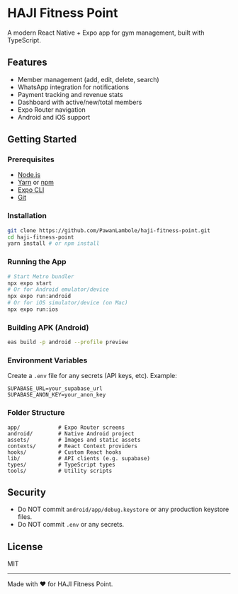 # HAJI Fitness Point

A modern React Native + Expo app for gym management, built with TypeScript.

## Features
- Member management (add, edit, delete, search)
- WhatsApp integration for notifications
- Payment tracking and revenue stats
- Dashboard with active/new/total members
- Expo Router navigation
- Android and iOS support

## Getting Started

### Prerequisites
- [Node.js](https://nodejs.org/)
- [Yarn](https://yarnpkg.com/) or [npm](https://www.npmjs.com/)
- [Expo CLI](https://docs.expo.dev/get-started/installation/)
- [Git](https://git-scm.com/)

### Installation
```sh
git clone https://github.com/PawanLambole/haji-fitness-point.git
cd haji-fitness-point
yarn install # or npm install
```

### Running the App
```sh
# Start Metro bundler
npx expo start
# Or for Android emulator/device
npx expo run:android
# Or for iOS simulator/device (on Mac)
npx expo run:ios
```

### Building APK (Android)
```sh
eas build -p android --profile preview
```

### Environment Variables
Create a `.env` file for any secrets (API keys, etc). Example:
```
SUPABASE_URL=your_supabase_url
SUPABASE_ANON_KEY=your_anon_key
```

### Folder Structure
```
app/            # Expo Router screens
android/        # Native Android project
assets/         # Images and static assets
contexts/       # React Context providers
hooks/          # Custom React hooks
lib/            # API clients (e.g. supabase)
types/          # TypeScript types
tools/          # Utility scripts
```

## Security
- Do NOT commit `android/app/debug.keystore` or any production keystore files.
- Do NOT commit `.env` or any secrets.

## License
MIT

---
Made with ❤️ for HAJI Fitness Point.
